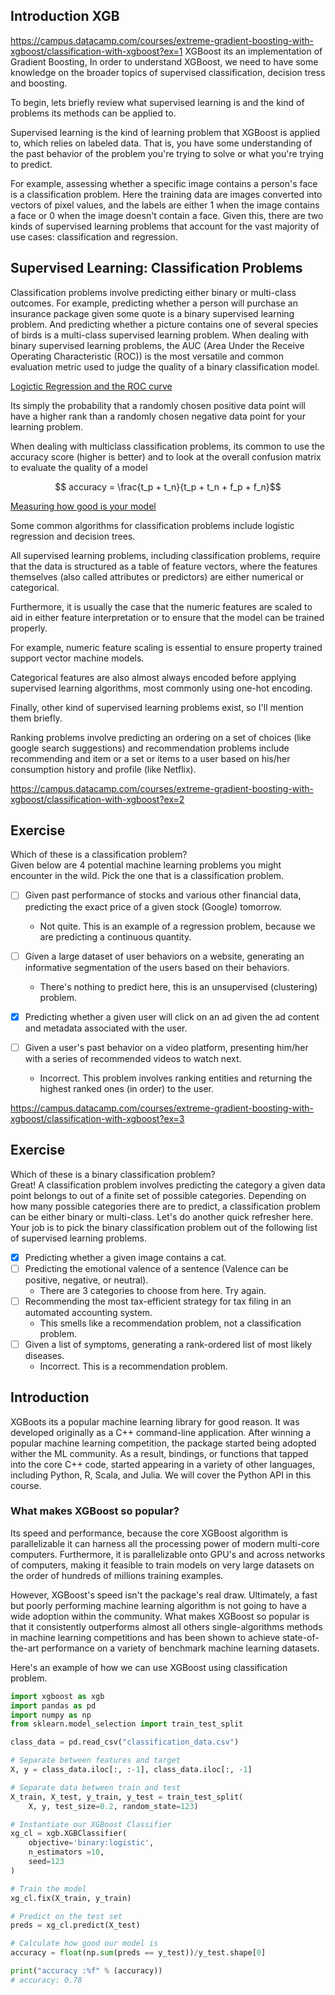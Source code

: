 

## Introduction XGB
https://campus.datacamp.com/courses/extreme-gradient-boosting-with-xgboost/classification-with-xgboost?ex=1
XGBoost its an implementation of Gradient Boosting, 
In order to understand XGBoost, we need to have some knowledge on the broader
topics of supervised classification, decision tress and boosting.

To begin, lets briefly review what supervised learning is and the kind of 
problems its methods can be applied to.

Supervised learning is the kind of learning problem that XGBoost is applied to, 
which relies on labeled data. That is, you have some understanding of the
past behavior of the problem you're trying to solve or what you're trying 
to predict.

For example, assessing whether a specific image contains a person's face is
a classification problem.
Here the training data are images converted into vectors of pixel values, and
the labels are either 1 when the image contains a face or 0 when the image 
doesn't contain a face.
Given this, there are two kinds of supervised learning problems that account
for the vast majority of use cases: classification and regression.


## Supervised Learning: Classification Problems
Classification problems involve predicting either binary or multi-class
outcomes.
For example, predicting whether a person will purchase an insurance package
given some quote is a binary supervised learning problem.
And predicting whether a picture contains one of several species of birds
is a multi-class supervised learning problem.
When dealing with binary supervised learning problems, the AUC (Area Under
the Receive Operating Characteristic (ROC)) is the most versatile and common
evaluation metric used to judge the quality of a binary classification model.

[Logictic Regression and the ROC curve](../supervised_learning_with_scikit-learn/06_logistic_regression_and_the_roc_curve/06_logistic_regression_and_the_roc_curve.md)

Its simply the probability that a randomly chosen positive data point will have
a higher rank than a randomly chosen negative data point for your learning problem.

When dealing with multiclass classification problems, its common to use the
accuracy score (higher is better) and to look at the overall confusion matrix
to evaluate the quality of a model

$$ accuracy = \frac{t_p + t_n}{t_p + t_n + f_p + f_n}$$

[Measuring how good is your model](../supervised_learning_with_scikit-learn/05_how_good_is_your_model/05_how_good_is_your_model.md)

Some common algorithms for classification problems include logistic regression
and decision trees.

All supervised learning problems, including classification problems, require 
that the data is structured as a table of feature vectors, where the features
themselves (also called attributes or predictors) are either numerical or
categorical.

Furthermore, it is usually the case that the numeric features are scaled to 
aid in either feature interpretation or to ensure that the model can be trained
properly.

For example, numeric feature scaling is essential to ensure property trained
support vector machine models.

Categorical features are also almost always encoded before applying supervised
learning algorithms, most commonly using one-hot encoding.

Finally, other kind of supervised learning problems exist, so I'll mention
them briefly.

Ranking problems involve predicting an ordering on a set of choices (like
google search suggestions) and recommendation problems include recommending 
and item or a set or items to a user based on his/her consumption history 
and profile (like Netflix).

https://campus.datacamp.com/courses/extreme-gradient-boosting-with-xgboost/classification-with-xgboost?ex=2
## Exercise 
Which of these is a classification problem?<br>
Given below are 4 potential machine learning problems you might encounter in the wild. Pick the one that is a classification problem.

- [ ] Given past performance of stocks and various other financial data, predicting the exact price of a given stock (Google) tomorrow.
    - Not quite. This is an example of a regression problem, because we are predicting a continuous quantity.

- [ ] Given a large dataset of user behaviors on a website, generating an informative segmentation of the users based on their behaviors.
    - There's nothing to predict here, this is an unsupervised (clustering) problem.

- [X] Predicting whether a given user will click on an ad given the ad content and metadata associated with the user.

- [ ] Given a user's past behavior on a video platform, presenting him/her with a series of recommended videos to watch next.
    - Incorrect. This problem involves ranking entities and returning the highest ranked ones (in order) to the user.


https://campus.datacamp.com/courses/extreme-gradient-boosting-with-xgboost/classification-with-xgboost?ex=3
## Exercise
Which of these is a binary classification problem?<br>
Great! A classification problem involves predicting the category a given data point belongs to out of a finite set of possible categories. Depending on how many possible categories there are to predict, a classification problem can be either binary or multi-class. Let's do another quick refresher here. Your job is to pick the binary classification problem out of the following list of supervised learning problems.


- [X] Predicting whether a given image contains a cat.
- [ ] Predicting the emotional valence of a sentence (Valence can be positive, negative, or neutral).
    - There are 3 categories to choose from here. Try again.
- [ ] Recommending the most tax-efficient strategy for tax filing in an automated accounting system.
    - This smells like a recommendation problem, not a classification problem.
- [ ] Given a list of symptoms, generating a rank-ordered list of most likely diseases.
    - Incorrect. This is a recommendation problem.

## Introduction
XGBoots its a popular machine learning library for good reason. It was developed
originally as a C++ command-line application. After winning a popular machine
learning competition, the package started being adopted wither the ML 
community. As a result, bindings, or functions that tapped into the core C++
code, started appearing in a variety of other languages, including Python, R, 
Scala, and Julia.
We will cover the Python API in this course.

### What makes XGBoost so popular?
Its speed and performance, because the core XGBoost algorithm is parallelizable
it can harness all the processing power of modern multi-core computers.
Furthermore, it is parallelizable onto GPU's and across networks of computers, 
making it feasible to train models on very large datasets on the order of 
hundreds of millions training examples.

However, XGBoost's speed isn't the package's real draw. Ultimately, a fast but
poorly performing machine learning algorithm is not going to have a wide 
adoption within the community. 
What makes XGBoost so popular is that it consistently outperforms almost all 
others single-algorithms methods in machine learning competitions and has been
shown to achieve state-of-the-art performance on a variety of benchmark 
machine learning datasets.

Here's an example of how we can use XGBoost using classification problem.

```python
import xgboost as xgb
import pandas as pd
import numpy as np
from sklearn.model_selection import train_test_split

class_data = pd.read_csv("classification_data.csv")

# Separate between features and target
X, y = class_data.iloc[:, :-1], class_data.iloc[:, -1]

# Separate data between train and test
X_train, X_test, y_train, y_test = train_test_split(
    X, y, test_size=0.2, random_state=123)

# Instantiate our XGBoost Classifier
xg_cl = xgb.XGBClassifier(
    objective='binary:logistic', 
    n_estimators =10, 
    seed=123
)

# Train the model
xg_cl.fix(X_train, y_train)

# Predict on the test set
preds = xg_cl.predict(X_test)

# Calculate how good our model is
accuracy = float(np.sum(preds == y_test))/y_test.shape[0]

print("accuracy :%f" % (accuracy))
# accuracy: 0.78
```



